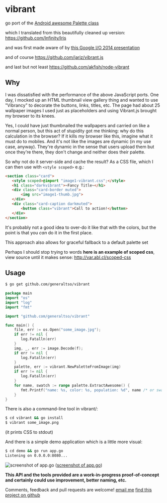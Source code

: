 # vibrant

go port of the [Android awesome Palette class](https://android.googlesource.com/platform/frameworks/support/+/b14fc7c/v7/palette/src/android/support/v7/graphics/)

which I translated from this beautifully cleaned up version:
https://github.com/Infinity/Iris

and was first made aware of by [this Google I/O 2014 presentation](https://www.youtube.com/watch?v=ctzWKRlTYHQ?t=451)

and of course
https://github.com/jariz/vibrant.js

and last but not least
https://github.com/akfish/node-vibrant

## Why

I was dissatisfied with the performance of the above JavaScript ports. One day, I mocked up an HTML thumbnail view gallery thing and wanted to use "Vibrancy" to decorate the buttons, links, titles, etc. The page had about 25 wallpaper images I used just as placeholders and using Vibrant.js brought my browser to its knees.

Yes, I could have just thumbnailed the wallpapers and carried on like a normal person, but this act of stupidity got me thinking: why do this calculation in the browser? If it kills my browser like this, imagine what it must do to mobiles. And it's not like the images are dynamic (in my use case, anyway). They're dynamic in the sense that users upload them but once they're there, they don't change and neither does their palette.

So why not do it server-side and cache the result? As a CSS file, which I can then use with `<style scoped>` e.g.:
```HTML
<section class="card">
   <style scoped>@import "image1-vibrant.css";</style>
   <h1 class="darkvibrant">~Fancy Title~</h1>
   <div class="card-border muted">
       <img src="image1-thumb.jpg">
   </div>
   <div class="card-caption darkmuted">
       <button class="vibrant">Call to action!</button>
   </div>
</section>
```


It's probably not a good idea to over-do it like that with the colors, but the point is that you *can* do it in the first place.

This approach also allows for graceful fallback to a default palette set

Perhaps I should stop trying to words **here is an example of scoped css**, view source until it makes sense:
http://var.abl.cl/scoped-css

## Usage
```bash
$ go get github.com/generaltso/vibrant
```

```go
package main
import "os"
import "log"
import "fmt"

import "github.com/generaltso/vibrant"

func main() {
    file, err := os.Open("some_image.jpg");
    if err != nil {
       log.Fatalln(err)
    }
    img, _, err := image.Decode(f);
    if err != nil {
       log.Fatalln(err)
    }
    palette, err := vibrant.NewPaletteFromImage(img)
    if err != nil {
       log.Fatalln(err)
    }
    for name, swatch := range palette.ExtractAwesome() {
       fmt.Printf("name: %s, color: %s, population: %d", name /* or swatch.Name */, swatch.RGBHex(), swatch.Population)
    }
}
```

There is also a command-line tool in vibrant/:
```bash
$ cd vibrant && go install
$ vibrant some_image.png
```
(it prints CSS to stdout)

And there is a simple demo application which is a little more visual:
```bash
$ cd demo && go run app.go
Listening on 0.0.0.0:8080...
```
![screenshot of app.go](http://var.abl.cl/better.png) 
([screenshot of app.go](http://var.abl.cl/better.png))


**This API and the tools provided are a work-in-progress proof-of-concept and certainly could use improvement, better naming, etc.**

Comments, feedback and pull requests are welcome!
[email me](mailto:tso@teknik.io)
[find this project on github](https://github.com/generaltso/vibrant)
